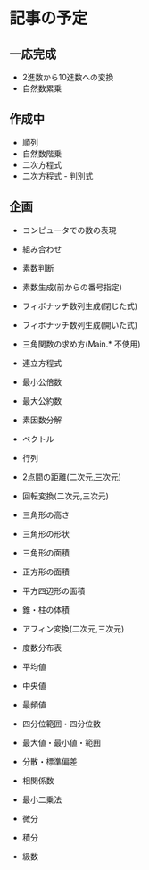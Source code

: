 # 記事の予定

## 一応完成

- 2進数から10進数への変換  
- 自然数累乗  

## 作成中

- 順列  
- 自然数階乗  
- 二次方程式  
- 二次方程式 - 判別式  

## 企画

- コンピュータでの数の表現  
  
- 組み合わせ  
- 素数判断  
- 素数生成(前からの番号指定)  
- フィボナッチ数列生成(閉じた式)  
- フィボナッチ数列生成(開いた式)  
- 三角関数の求め方(Main.* 不使用)  
- 連立方程式  
- 最小公倍数  
- 最大公約数  
- 素因数分解  
  
- ベクトル  
- 行列  
- 2点間の距離(二次元,三次元)  
- 回転変換(二次元,三次元)  
- 三角形の高さ  
- 三角形の形状
- 三角形の面積  
- 正方形の面積  
- 平方四辺形の面積  
- 錐・柱の体積  
- アフィン変換(二次元,三次元)  
  
- 度数分布表  
- 平均値  
- 中央値  
- 最頻値  
- 四分位範囲・四分位数  
- 最大値・最小値・範囲  
- 分散・標準偏差  
- 相関係数  
- 最小二乗法  
- 微分  
- 積分  
- 級数  
